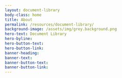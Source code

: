 ```yaml
---
layout: document-library
body-class: home
title: About
permalink: /resources/document-library/
background-image: /assets/img/grey.background.png
hero-text: Document Library
hero-byline:
hero-button-text: 
hero-button-link: 
banner-heading: 
banner-text: 
banner-button-text: 
banner-button-link: 
---
```

